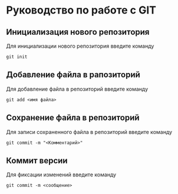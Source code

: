 # Руководство по работе с GIT

## Инициализация нового репозитория

Для инициализации нового репозитория введите команду
```
git init
```

## Добавление файла в рапозиторий

Для добавление файла в репозиторий введите команду
```
git add <имя файла>
```

## Сохранение файла в репозиторий

Для записи сохраненного файла в репозиторий введите команду
```
git commit -m "<Комментарий>"
```

## Коммит версии

Для фиксации изменений введите команду
```
git commit -m <сообщение>
```